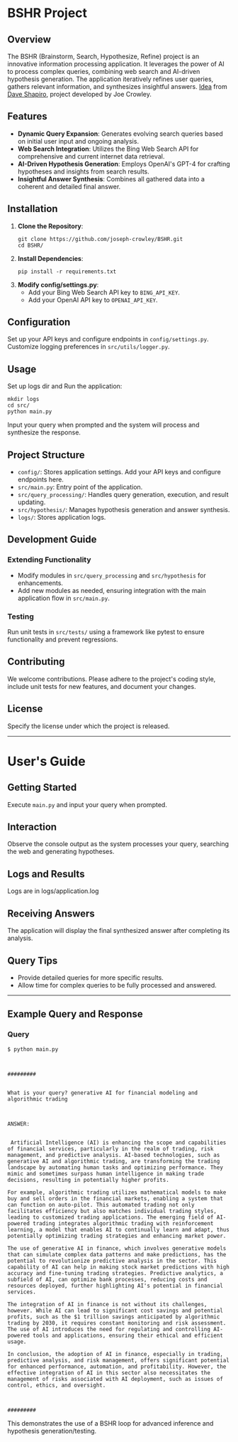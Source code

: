 # BSHR Project

## Overview
The BSHR (Brainstorm, Search, Hypothesize, Refine) project is an innovative information processing application. It leverages the power of AI to process complex queries, combining web search and AI-driven hypothesis generation. The application iteratively refines user queries, gathers relevant information, and synthesizes insightful answers. [Idea](https://youtu.be/WJ3Yk07ETP0?t=1071) from [Dave Shapiro](https://github.com/daveshap/BSHR_Loop), project developed by Joe Crowley.

## Features
- **Dynamic Query Expansion**: Generates evolving search queries based on initial user input and ongoing analysis.
- **Web Search Integration**: Utilizes the Bing Web Search API for comprehensive and current internet data retrieval.
- **AI-Driven Hypothesis Generation**: Employs OpenAI's GPT-4 for crafting hypotheses and insights from search results.
- **Insightful Answer Synthesis**: Combines all gathered data into a coherent and detailed final answer.

## Installation
1. **Clone the Repository**:
   ```
   git clone https://github.com/joseph-crowley/BSHR.git
   cd BSHR/
   ```
2. **Install Dependencies**:
   ```
   pip install -r requirements.txt
   ```
3. **Modify config/settings.py**:
   - Add your Bing Web Search API key to `BING_API_KEY`.
   - Add your OpenAI API key to `OPENAI_API_KEY`.

## Configuration
Set up your API keys and configure endpoints in `config/settings.py`. Customize logging preferences in `src/utils/logger.py`.

## Usage
Set up logs dir and Run the application:
```
mkdir logs
cd src/
python main.py
```
Input your query when prompted and the system will process and synthesize the response.

## Project Structure
- `config/`: Stores application settings. Add your API keys and configure endpoints here.
- `src/main.py`: Entry point of the application.
- `src/query_processing/`: Handles query generation, execution, and result updating.
- `src/hypothesis/`: Manages hypothesis generation and answer synthesis.
- `logs/`: Stores application logs.

## Development Guide
### Extending Functionality
- Modify modules in `src/query_processing` and `src/hypothesis` for enhancements.
- Add new modules as needed, ensuring integration with the main application flow in `src/main.py`.

### Testing
Run unit tests in `src/tests/` using a framework like pytest to ensure functionality and prevent regressions.

## Contributing
We welcome contributions. Please adhere to the project's coding style, include unit tests for new features, and document your changes.

## License
Specify the license under which the project is released.

---

# User's Guide
## Getting Started
Execute `main.py` and input your query when prompted.

## Interaction
Observe the console output as the system processes your query, searching the web and generating hypotheses.

## Logs and Results

Logs are in logs/application.log

## Receiving Answers
The application will display the final synthesized answer after completing its analysis.

## Query Tips
- Provide detailed queries for more specific results.
- Allow time for complex queries to be fully processed and answered.

---

## Example Query and Response

### Query
```
$ python main.py



#########


What is your query? generative AI for financial modeling and algorithmic trading



ANSWER:


 Artificial Intelligence (AI) is enhancing the scope and capabilities of financial services, particularly in the realm of trading, risk management, and predictive analysis. AI-based technologies, such as generative AI and algorithmic trading, are transforming the trading landscape by automating human tasks and optimizing performance. They mimic and sometimes surpass human intelligence in making trade decisions, resulting in potentially higher profits.

For example, algorithmic trading utilizes mathematical models to make buy and sell orders in the financial markets, enabling a system that can function on auto-pilot. This automated trading not only facilitates efficiency but also matches individual trading styles, leading to customized trading applications. The emerging field of AI-powered trading integrates algorithmic trading with reinforcement learning, a model that enables AI to continually learn and adapt, thus potentially optimizing trading strategies and enhancing market power.

The use of generative AI in finance, which involves generative models that can simulate complex data patterns and make predictions, has the potential to revolutionize predictive analysis in the sector. This capability of AI can help in making stock market predictions with high accuracy and fine-tuning trading strategies. Predictive analytics, a subfield of AI, can optimize bank processes, reducing costs and resources deployed, further highlighting AI's potential in financial services.

The integration of AI in finance is not without its challenges, however. While AI can lead to significant cost savings and potential profits, such as the $1 trillion savings anticipated by algorithmic trading by 2030, it requires constant monitoring and risk assessment. The use of AI introduces the need for regulating and controlling AI-powered tools and applications, ensuring their ethical and efficient usage.

In conclusion, the adoption of AI in finance, especially in trading, predictive analysis, and risk management, offers significant potential for enhanced performance, automation, and profitability. However, the effective integration of AI in this sector also necessitates the management of risks associated with AI deployment, such as issues of control, ethics, and oversight.



#########
```

This demonstrates the use of a BSHR loop for advanced inference and hypothesis generation/testing.